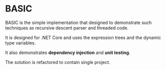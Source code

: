 BASIC
=====

BASIC is the simple implementation that designed to demonstrate such
techniques as recursive descent parser and threaded code.

It is designed for .NET Core and uses the expression trees and the dynamic
type variables.

It also demonstrates **dependency injection** and **unit testing**.

The solution is refactored to contain single project.
